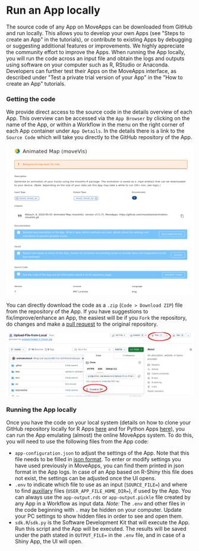 # Run an App locally
The source code of any App on MoveApps can be downloaded from GitHub and run locally. This allows you to develop your own Apps (see "Steps to create an App" in the tutorials), or contribute to existing Apps by debugging or suggesting additional features or improvements. We highly appreciate the community effort to improve the Apps. When running the App locally, you will run the code across an input file and obtain the logs and outputs using software on your computer such as R, RStudio or Anaconda. Developers can further test their Apps on the MoveApps interface, as described under "Test a private trial version of your App" in the "How to create an App" tutorials.

### Getting the code
We provide direct access to the source code in the details overview of each App. This overview can be accessed via the `App Browser` by clicking on the name of the App, or within a Workflow in the menu on the right corner of each App container under `App Details`. In the details there is a link to the `Source Code` which will take you directly to the GitHub repository of the App.

<kbd>![](files/app_details.png ':size=600x')</kbd>

You can directly download the code as a `.zip` (`Code > Download ZIP`) file from the repository of the App. If you have suggestions to fix/improve/enhance an App, the easiest will be if you `Fork` the repository, do changes and make a [pull request](https://docs.github.com/en/pull-requests/collaborating-with-pull-requests/proposing-changes-to-your-work-with-pull-requests/about-pull-requests) to the original repository. 

<kbd>![](files/fork_app.png ':size=800x')</kbd>

### Running the App locally
Once you have the code on your local system (details on how to clone your GitHub repository locally for R Apps [here](manage_Rapp_github.md) and for Python Apps [here](manage_Pyapp_github.md)), you can run the App emulating (almost) the online MoveApps system. To do this, you will need to use the following files from the App code:

- `app-configuration.json` to adjust the settings of the App. Note that this file needs to be filled in [json format](https://en.wikipedia.org/wiki/JSON). To enter or modify settings you have used previously in MoveApps, you can find them printed in json format in the App logs. In case of an App based on R-Shiny this file does not exist, the settings can be adjusted once the UI opens.
- `.env` to indicate which file to use as an input (`SOURCE_FILE=`) and where to find [auxiliary](https://docs.moveapps.org/#/auxiliary) files (`USER_APP_FILE_HOME_DIR=`), if used by the App. You can always use the `app-output.rds` or `app-output.pickle` file created by any App in a Workflow as input data. *Note:* The `.env` and other files in the code beginning with `.` may be hidden on your computer. Update your PC settings to show hidden files in order to see and open them.
- `sdk.R`/`sdk.py` is the Software Development Kit that will execute the App. Run this script and the App will be executed. The results will be saved under the path stated in `OUTPUT_FILE=` in the `.env` file, and in case of a Shiny App, the UI will open.
